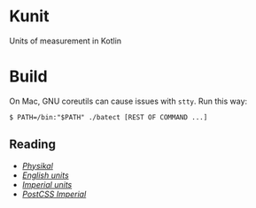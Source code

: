 # Kunit

Units of measurement in Kotlin

# Build

On Mac, GNU coreutils can cause issues with `stty`.  Run this way:

```
$ PATH=/bin:"$PATH" ./batect [REST OF COMMAND ...]
```

## Reading

* [_Physikal_](https://github.com/Tenkiv/Physikal)
* [_English units_](https://en.wikipedia.org/wiki/English_units)
* [_Imperial units_](https://en.wikipedia.org/wiki/Imperial_units)
* [_PostCSS Imperial_](https://github.com/sebdeckers/postcss-imperial)
